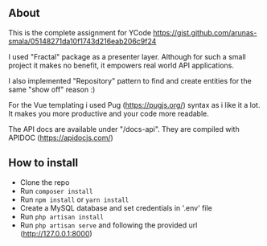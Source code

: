 ## About

 This is the complete assignment for YCode https://gist.github.com/arunas-smala/05148271da10f1743d216eab206c9f24

I used "Fractal" package as a presenter layer. Although for such a small project it makes no benefit, it empowers real world API applications.

I also implemented "Repository" pattern to find and create entities for the same "show off" reason :)

For the Vue templating i used Pug (https://pugjs.org/)  syntax as i like it a lot. It makes you more productive and your code more readable.  

The API docs are available under "/docs-api". They are compiled with  APIDOC (https://apidocjs.com/)
 

## How to install

- Clone the repo 
- Run `composer install`
- Run `npm install` or `yarn install`
- Create a MySQL database and set credentials in '.env' file
- Run `php artisan install`
- Run `php artisan serve` and following the provided url (http://127.0.0.1:8000)
